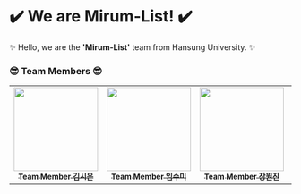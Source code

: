 # ✔️ We are Mirum-List! ✔️

✨ Hello, we are the **'Mirum-List'** team from Hansung University. ✨

### 😎 Team Members 😎
<table>
  <tbody>
    <tr>
      <td align="center"><a href="https://github.com/nulbose"><img src="https://avatars.githubusercontent.com/nulbose"width="150px;" alt=""/><br /><sub><b>Team Member 김시은</b></sub></a><br /></td>
      <td align="center"><a href="https://github.com/sumi-03"><img src="https://avatars.githubusercontent.com/sumi-03" width="150px;" alt=""/><br /><sub><b>Team Member 임수미</b></sub></a><br /></td>
      <td align="center"><a href="https://github.com/wonjinjang"><img src="https://avatars.githubusercontent.com/wonjinjang"width="150px;" alt=""/><br /><sub><b>Team Member 장원진</b></sub></a><br /></td>
      <td align="center"><a href="https://github.com/sensesis"><img src="https://avatars.githubusercontent.com/sensesis" width="150px;" alt=""/><br /><sub><b>Team Member 진기태</b></sub></a><br /></td>
    </tr>
  </tbody>
</table>
